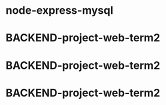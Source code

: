 # node-express-mysql
# BACKEND-project-web-term2
# BACKEND-project-web-term2
# BACKEND-project-web-term2
